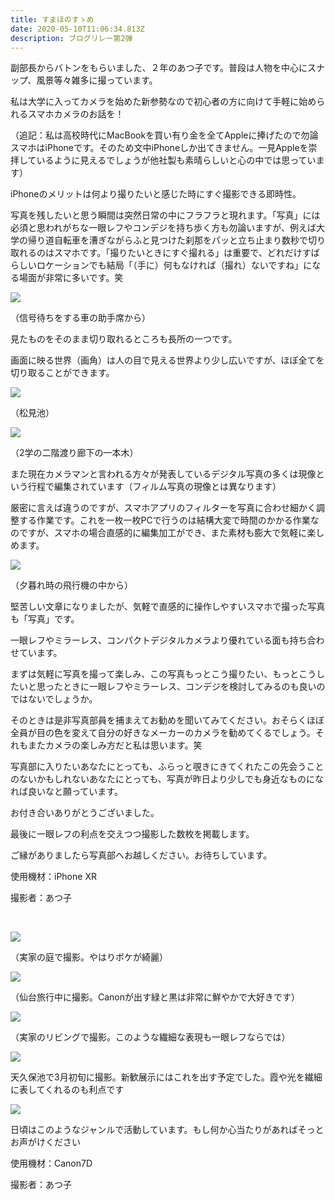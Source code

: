 ```yaml
---
title: すまほのすゝめ
date: 2020-05-10T11:06:34.813Z
description: ブログリレー第2弾
---
```

<!--StartFragment-->

副部長からバトンをもらいました、２年のあつ子です。普段は人物を中心にスナップ、風景等々雑多に撮っています。

私は大学に入ってカメラを始めた新参勢なので初心者の方に向けて手軽に始められるスマホカメラのお話を！

（追記：私は高校時代にMacBookを買い有り金を全てAppleに捧げたので勿論スマホはiPhoneです。そのため文中iPhoneしか出てきません。一見Appleを崇拝しているように見えるでしょうが他社製も素晴らしいと心の中では思っています）



iPhoneのメリットは何より撮りたいと感じた時にすぐ撮影できる即時性。

写真を残したいと思う瞬間は突然日常の中にフラフラと現れます。「写真」には必須と思われがちな一眼レフやコンデジを持ち歩く方も勿論いますが、例えば大学の帰り道自転車を漕ぎながらふと見つけた刹那をパッと立ち止まり数秒で切り取れるのはスマホです。「撮りたいときにすぐ撮れる」は重要で、どれだけすばらしいロケーションでも結局「（手に）何もなければ（撮れ）ないですね」になる場面が非常に多いです。笑

![](/img/信号待ちをする車の助手席.jpg)

（信号待ちをする車の助手席から）



見たものをそのまま切り取れるところも長所の一つです。

画面に映る世界（画角）は人の目で見える世界より少し広いですが、ほぼ全てを切り取ることができます。

![](/img/松見池.jpg)

（松見池）

![](/img/2学の2階渡り廊下.jpg)

（2学の二階渡り廊下の一本木）



また現在カメラマンと言われる方々が発表しているデジタル写真の多くは現像という行程で編集されています（フィルム写真の現像とは異なります）

厳密に言えば違うのですが、スマホアプリのフィルターを写真に合わせ細かく調整する作業です。これを一枚一枚PCで行うのは結構大変で時間のかかる作業なのですが、スマホの場合直感的に編集加工ができ、また素材も膨大で気軽に楽しめます。

![](/img/夕暮れ時の飛行機.jpg)

（夕暮れ時の飛行機の中から）



堅苦しい文章になりましたが、気軽で直感的に操作しやすいスマホで撮った写真も「写真」です。

一眼レフやミラーレス、コンパクトデジタルカメラより優れている面も持ち合わせています。

まずは気軽に写真を撮って楽しみ、この写真もっとこう撮りたい、もっとこうしたいと思ったときに一眼レフやミラーレス、コンデジを検討してみるのも良いのではないでしょうか。

そのときは是非写真部員を捕まえてお勧めを聞いてみてください。おそらくほぼ全員が目の色を変えて自分の好きなメーカーのカメラを勧めてくるでしょう。それもまたカメラの楽しみ方だと私は思います。笑



写真部に入りたいあなたにとっても、ふらっと覗きにきてくれたこの先会うことのないかもしれないあなたにとっても、写真が昨日より少しでも身近なものになれば良いなと願っています。

お付き合いありがとうございました。

最後に一眼レフの利点を交えつつ撮影した数枚を掲載します。

ご縁がありましたら写真部へお越しください。お待ちしています。

使用機材：iPhone XR

撮影者：あつ子



<br/>

![](/img/実家の庭で撮影.jpg)

（実家の庭で撮影。やはりボケが綺麗）

![](/img/仙台旅行中に撮影.jpg)

（仙台旅行中に撮影。Canonが出す緑と黒は非常に鮮やかで大好きです）

![](/img/実家のリビングで撮影.jpg)

（実家のリビングで撮影。このような繊細な表現も一眼レフならでは）

![](/img/天久保池で撮影.jpg)

天久保池で3月初旬に撮影。新歓展示にはこれを出す予定でした。霞や光を繊細に表してくれるのも利点です

![](/img/日頃はこのようなジャンルで撮影しています.jpg)

日頃はこのようなジャンルで活動しています。もし何か心当たりがあればそっとお声がけください



使用機材：Canon7D

撮影者：あつ子

<!--EndFragment-->